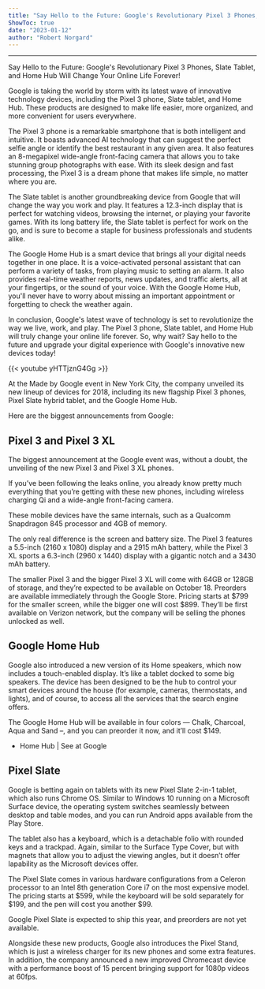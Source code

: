 ```yaml
---
title: "Say Hello to the Future: Google's Revolutionary Pixel 3 Phones, Slate Tablet, and Home Hub Will Change Your Online Life Forever!"
ShowToc: true 
date: "2023-01-12"
author: "Robert Norgard"
---
```

*****
Say Hello to the Future: Google's Revolutionary Pixel 3 Phones, Slate Tablet, and Home Hub Will Change Your Online Life Forever! 

Google is taking the world by storm with its latest wave of innovative technology devices, including the Pixel 3 phone, Slate tablet, and Home Hub. These products are designed to make life easier, more organized, and more convenient for users everywhere.

The Pixel 3 phone is a remarkable smartphone that is both intelligent and intuitive. It boasts advanced AI technology that can suggest the perfect selfie angle or identify the best restaurant in any given area. It also features an 8-megapixel wide-angle front-facing camera that allows you to take stunning group photographs with ease. With its sleek design and fast processing, the Pixel 3 is a dream phone that makes life simple, no matter where you are.

The Slate tablet is another groundbreaking device from Google that will change the way you work and play. It features a 12.3-inch display that is perfect for watching videos, browsing the internet, or playing your favorite games. With its long battery life, the Slate tablet is perfect for work on the go, and is sure to become a staple for business professionals and students alike.

The Google Home Hub is a smart device that brings all your digital needs together in one place. It is a voice-activated personal assistant that can perform a variety of tasks, from playing music to setting an alarm. It also provides real-time weather reports, news updates, and traffic alerts, all at your fingertips, or the sound of your voice. With the Google Home Hub, you'll never have to worry about missing an important appointment or forgetting to check the weather again.

In conclusion, Google's latest wave of technology is set to revolutionize the way we live, work, and play. The Pixel 3 phone, Slate tablet, and Home Hub will truly change your online life forever. So, why wait? Say hello to the future and upgrade your digital experience with Google's innovative new devices today!

{{< youtube yHTTjznG4Gg >}} 



At the Made by Google event in New York City, the company unveiled its new lineup of devices for 2018, including its new flagship Pixel 3 phones, Pixel Slate hybrid tablet, and the Google Home Hub.
 
Here are the biggest announcements from Google:
 
## Pixel 3 and Pixel 3 XL
 
The biggest announcement at the Google event was, without a doubt, the unveiling of the new Pixel 3 and Pixel 3 XL phones.
 
If you’ve been following the leaks online, you already know pretty much everything that you’re getting with these new phones, including wireless charging Qi and a wide-angle front-facing camera.
 
These mobile devices have the same internals, such as a Qualcomm Snapdragon 845 processor and 4GB of memory.
 
The only real difference is the screen and battery size. The Pixel 3 features a 5.5-inch (2160 x 1080) display and a 2915 mAh battery, while the Pixel 3 XL sports a 6.3-inch (2960 x 1440) display with a gigantic notch and a 3430 mAh battery.
 
The smaller Pixel 3 and the bigger Pixel 3 XL will come with 64GB or 128GB of storage, and they’re expected to be available on October 18. Preorders are available immediately through the Google Store. Pricing starts at $799 for the smaller screen, while the bigger one will cost $899. They’ll be first available on Verizon network, but the company will be selling the phones unlocked as well.
 
## Google Home Hub
 
Google also introduced a new version of its Home speakers, which now includes a touch-enabled display. It’s like a tablet docked to some big speakers. The device has been designed to be the hub to control your smart devices around the house (for example, cameras, thermostats, and lights), and of course, to access all the services that the search engine offers.
 

 
The Google Home Hub will be available in four colors — Chalk, Charcoal, Aqua and Sand –, and you can preorder it now, and it’ll cost $149.
 
- Home Hub | See at Google

 
## Pixel Slate
 
Google is betting again on tablets with its new Pixel Slate 2-in-1 tablet, which also runs Chrome OS. Similar to Windows 10 running on a Microsoft Surface device, the operating system switches seamlessly between desktop and table modes, and you can run Android apps available from the Play Store.
 
The tablet also has a keyboard, which is a detachable folio with rounded keys and a trackpad. Again, similar to the Surface Type Cover, but with magnets that allow you to adjust the viewing angles, but it doesn’t offer lapability as the Microsoft devices offer.
 
The Pixel Slate comes in various hardware configurations from a Celeron processor to an Intel 8th generation Core i7 on the most expensive model. The pricing starts at $599, while the keyboard will be sold separately for $199, and the pen will cost you another $99.
 
Google Pixel Slate is expected to ship this year, and preorders are not yet available.
 
Alongside these new products, Google also introduces the Pixel Stand, which is just a wireless charger for its new phones and some extra features. In addition, the company announced a new improved Chromecast device with a performance boost of 15 percent bringing support for 1080p videos at 60fps.




